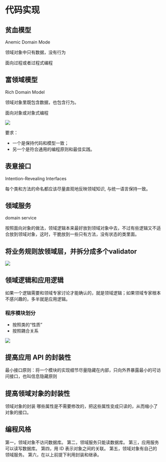 # 代码实现

## 贫血模型

Anemic Domain Mode

领域对象中只有数据，没有行为

面向过程或者过程式编程

## 富领域模型

Rich Domain Model

领域对象里既包含数据，也包含行为。

面向对象或对象式编程

![](https://static001.geekbang.org/resource/image/bd/8f/bda60b4e1d8c6dd181bdbb1e33d6e48f.jpg?wh=3733x2343)

要求：

* 一个是保持代码和模型一致；
* 另一个是符合通用的编程原则和最佳实践。

## 表意接口

Intention-Revealing Interfaces

每个类和方法的命名都应该尽量直观地反映领域知识, 与统一语言保持一致。

## 领域服务

domain service

按照面向对象的做法，领域逻辑本来最好放到领域对象中去，不过有些逻辑又不适合放到领域对象，这时，干脆放到一些只有方法，没有状态的类里面。

## 将业务规则放领域层，并拆分成多个validator

![](https://static001.geekbang.org/resource/image/1d/56/1d6094f0ecf16f6aaed471758312f156.jpg?wh=2900x2018)

## 领域逻辑和应用逻辑

如果一个逻辑需要和领域专家讨论才能确认的，就是领域逻辑；如果领域专家根本不感兴趣的，多半就是应用逻辑。

### 程序模块划分

* 按照类的“性质”
* 按照耦合关系

![](https://static001.geekbang.org/resource/image/d0/04/d09a45e85901474190fafa9918ae4904.jpg?wh=2900x2018)

## 提高应用 API 的封装性

最小接口原则：将一个模块的实现细节尽量隐藏在内部，只向外界暴露最小的可访问接口，也叫信息隐藏原则

## 提高领域对象的封装性

领域对象的封装
哪些属性是不需要修改的，把这些属性变成只读的，从而缩小了对象的接口。

## 编程风格

第一，领域对象不访问数据库。
第二，领域服务只能读数据库。
第三，应用服务可以读写数据库。
第四，用 ID 表示对象之间的关联。
第五，领域对象有自己的领域服务。
第六，在以上前提下利用封装和继承。
